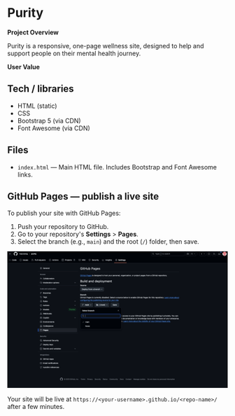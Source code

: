# Purity
**Project Overview**

Purity is a responsive, one-page wellness site, designed to help and support people on their mental health journey. 

**User Value**



## Tech / libraries

- HTML (static)
- CSS
- Bootstrap 5 (via CDN)
- Font Awesome (via CDN)

## Files

- `index.html` — Main HTML file. Includes Bootstrap and Font Awesome links.


## GitHub Pages — publish a live site
To publish your site with GitHub Pages:

1. Push your repository to GitHub.
2. Go to your repository's **Settings** > **Pages**.
3. Select the branch (e.g., `main`) and the root (`/`) folder, then save.

![GitHub Pages deployment screenshot](assets/images/github-deployment.png)

Your site will be live at `https://<your-username>.github.io/<repo-name>/` after a few minutes.



